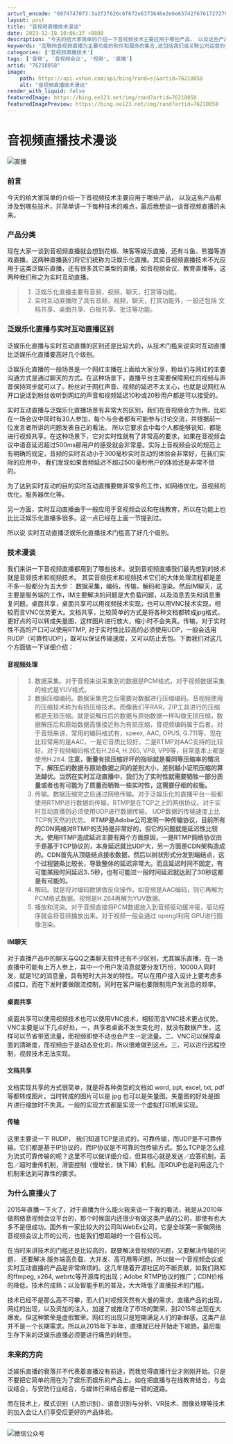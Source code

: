 ```yaml
---
arturl_encode: "6874747073:3a2f2f626c6f672e6373646e2e6e65742f67617272796c6561:2f61727469636c652f64657461696c732f3736323138303538"
layout: post
title: "音视频直播技术漫谈"
date: 2023-12-18 10:06:37 +0800
description: "今天的给大家简单的介绍一下音视频技术主要应用于哪些产品， 以及这些产品都涉及到哪些技术，并简单讲一下"
keywords: "互联网音视频直播为主要功能的软件和服务的集合,还包括我们或关联公司运营的y"
categories: ['音视频直播技术']
tags: ['音频', '音视频会议', '视频', '直播']
artid: "76218058"
image:
    path: https://api.vvhan.com/api/bing?rand=sj&artid=76218058
    alt: "音视频直播技术漫谈"
render_with_liquid: false
featuredImage: https://bing.ee123.net/img/rand?artid=76218058
featuredImagePreview: https://bing.ee123.net/img/rand?artid=76218058
---
```


# 音视频直播技术漫谈

![直播](https://img-blog.csdn.net/20170727194401332?watermark/2/text/aHR0cDovL2Jsb2cuY3Nkbi5uZXQvZ2FycnlsZWE=/font/5a6L5L2T/fontsize/400/fill/I0JBQkFCMA==/dissolve/70/gravity/SouthEast)

### 前言

今天的给大家简单的介绍一下音视频技术主要应用于哪些产品， 以及这些产品都涉及到哪些技术，并简单讲一下每种技术的难点，最后我想谈一谈音视频直播的未来。

### 产品分类

现在大家一谈到音视频直播就会想到花椒、映客等娱乐直播，还有斗鱼、熊猫等游戏直播，这两种直播我们将它们统称为泛娱乐化直播。其实音视频直播技术不光应用于这类泛娱乐直播，还有很多其它类型的直播，如音视频会议、教育直播等，这两种我们称之为实时互动直播。

> 1. 泛娱乐化直播主要有音频，视频，聊天，打赏等功能。
> 2. 实时互动直播除了具有音频，视频，聊天，打赏功能外，一般还包括 文档共享、桌面共享、白板共享、批注等功能。

### 泛娱乐化直播与实时互动直播区别

泛娱乐化直播与实时互动直播的区别还是比较大的，从技术门槛来说实时互动直播比泛娱乐化直播要高好几个级别。

泛娱乐化直播的一般场景是一个网红主播在上面给大家分享，粉丝们与网红的主要沟通方式是通过聊天的方式。在这种场景下，直播平台主需要保障网红的视频与声音保持同步就可以了。粉丝对于网红声音、视频的延迟不太关心，也就是说网红从开口说话到粉丝收听到网红的声音和视频延迟10秒或20秒用户都是可以接受的。

实时互动直播与泛娱乐化直播场景有非常大的区别，我们在音视频会方为例，比如在一场会议中同时有30人参加，每个与会者都有可能参与讨论交流，并根据前一位发言者所讲的问题发表自己的看法。 所以它要求会中每个人都能够说知，都能进行视频共享。在这种场景下，它对实时性就有了非常高的要求，如果在音视频会议中语音延迟超过500ms那用户的感受就会非常差。实际上音视频会议的规范上有明确的规定，音频的实时互动小于300毫秒实时互动的体验会非常好，在我们实际的应用中， 我们发现如果音频延迟不超过500毫秒用户的体验还是非常不错的。

为了达到实时互动的目的实时互动直播要做非常多的工作，如网络优化，音视频的优化，服务器优化等。

另一方面，实时互动直播由于一般应用于音视频会议和在线教育，所以在功能上也比比泛娱乐化直播多很多。这一点已经在上面一节提到过。

所以说 实时互动直播泛娱乐化直播技术门槛高了好几个级别。

### 技术漫谈

我们来讲一下音视频直播都用到了哪些技术。说到音视频直播我们最先想到的技术就是音频技术和视频技术。 其实音频技术和视频技术它们的大体处理流程都是差不多一般都分为五大步： 数据采集，编码，传输，解码和渲染。然后IM聊天，这主要是服务端的工作，IM主要解决的问题是大负载问题，以及消息丢失和消息重复问题。桌面共享，桌面共享可以用视频技术实现，也可以用VNC技术实现，相较而言VNC优势更大。文档共享，比较简单的方式是将各种文档都转成jpg格式，更好点的可以转成矢量图，这样图片进行放大，缩小时不会失真。传输，对于实时性不高的产口可以使用RTMP, 对于实时性比较高的必须使用UDP，一般会选用RUDP（可靠性UDP），既可以保证传输速度，又可以防止丢包。下面我们对这几个方面做一下详细介绍：

#### 音视频处理

> 1. 数据采集。对于音频来说采集到的数据是PCM格式，对于视频数据采集的格式是YUV格式。
> 2. 数据压缩编码。数据采集完之后需要对数据进行压缩编码。音视频使用的压缩技术称为有损压缩技术。而像我们平RAR，ZIP工具进行的压缩都是无损压缩。就是说解压后的数据与原始数据一样叫做无损压缩，数据解压后和原始数据高像接近称为有损压缩，音视频编码属于后者。对于音频来讲，常用的编码格式有，speex, AAC, OPUS, G.711等，现在比较常用的是AAC，一是它音质比较好，二是RTMP对AAC支持的比较好。对于视频编码格式有H.264, H.265, VP8, VP9等，目常基本上都是使用H.264.
>    **注意，衡量有损压缩好坏的指标就是看同等压缩率的情况下，解压后的数据与原始数据之间的差别大小，差别越小证明压缩的算法越优。当然在实时互动直播中，我们为了实时性就需要牺牲一部分质量或者也有可能为了质量而牺牲一些实时性，这需要仔细的权衡。**
> 3. 传输。数据压缩完之后通过网络传输。对于泛娱乐化的直播平台一般都使用RTMP进行数据的传输，RTMP是在TCP之上的网络协议。对于实时互动直播则必须使用UDP进行数据传输。 UDP数据的传输速度上比TCP有天然的优势。
>    **RTMP是Adobe公司发明一种传输协议，目前所有的CDN网络对RTMP的支持是非常好的，但它的问题就是延迟性比较大。使用RTMP造成延迟主要有两个方面原因，一是RTMP网络协议由于是基于TCP协议的，本身延迟就比UDP大，另一方面是CDN架构造成的。CDN首先从顶级结点接收数据，然后以树状形式分发到端结点，这个过程链条比较长，导致整体的延迟非常大。而且延迟时间不固定，有可能某段时间延迟3､5秒，也有可能过一段时间延迟就达到了30秒这都是有可能的。**
> 4. 解码。就是将对编码数据做反向操作。如音频是AAC编码，则它再解为PCM格式数据。视频是H.264再解为YUV数据。
> 5. 播放和渲染。对于音频直接将PCM数据放入到音频驱动缓冲驱，驱动程序就会将音频播放出来。对于视频一般会通过 opengl利用 GPU进行图像渲染。

#### IM聊天

对于直播产品中的聊天与QQ之类聊天软件还有不少区别，尤其娱乐直播，在一场直播中可能有上万人参上，其中一个用户发消息就要分发1万份，10000人同时发，就是1亿的消息量，具有短时大并发的特性。可以在用户接入设计上要考虑多点接口，而在下发时要做限流控制，同时在客户端也要限制用户发消息的频率。

#### 桌面共享

桌面共享可以使用视频技术也可以使用VNC技术，相较而言VNC技术更占优势。VNC主要是以下几点好处，一，共享者桌面不发生变化时，就没有数据产生，这样可以节省带宽流量，而视频即使不动也会产生一定流量。二、VNC可以保障桌面的清晰度，而视频由于是动态变化的，所以很难做到这点。三、可以进行远程控制，视频技术无法实现。

#### 文档共享

文档实现共享的方式很简单，就是将各种类型的文档如 word, ppt, excel, txt, pdf等都转成图片。当时转成的图片可以是 jpg 也可以是矢量图。矢量图的好处是图片进行缩放时不失真。一般的实现方式都是实现一个虚拟打印机来实现。

#### 传输

这里主要说一下 RUDP， 我们知道TCP是流式的，可靠传输，而UDP是不可靠传输。它们都是基于IP协议的，而IP协议是不可靠的包传输方式。那么TCP是怎么成为流式可靠传输的呢？这里不可以做详细介绍，但其核心就是发送／应答机制，丢包／超时重传机制，滑窗控制（慢增长，快下降）机制。而RDUP也是利用这几个机制来达到可靠性的要求。

### 为什么直播火了

2015年直播一下火了，对于直播为什么能火我来谈一下我的看法，我是从2010年做网络音视频会议平台的，那个时候国内还很少有做这类产品的公司，即使有也大多不是很成功。国外有一家比较大的公司叫WebEx公司，它是全球第一家做网络音视频会议上市的公司，也是我们想超越的一个目标公司。

在当时来讲技术的门槛还是比较高的，既要解决音视频的问题，又要解决传输的问题， 还要解决 服务端高负载、大并发、高可用等问题，所以做一个音视频会议或实时互动直播的产品是非常麻烦的。这几年随着开源社区的不断贡献，如我们熟知的ffmpeg, x264, webrtc等开源库的出现；Adobe RTMP协议的推广；CDN价格的降低，技术的成熟；以及智能手机的普及，大大降低了直播技术的门槛。

技术已经不是那么高不可攀，而人们对视频天然有大量的需求，直播产品的出现，网红的出现，以及资加的注入，加速了或推动了市场的繁荣，到2015年出现在大爆发。但这种繁荣是虚假繁荣。网红的出现只是短期满足人们的新鲜感，这类产品并不是一个长期需求。所以从2015年下半年，直播就已经开始走下坡路。最后能生存下来的泛娱乐直播必须要进行痛苦的转型。

### 未来的方向

泛娱乐直播的衰落并不代表着直播没有前途，而我觉得直播行业才刚刚开始。只是不要把它简单的用在为了娱乐而娱乐的产品上。如在把直播与在线教育结合，与会议结合，与安防行业结合，与媒体行来结合都是一错的道路。

而在技术上，模式识别（人脸识别）、语音识别与分析、VR技术、图像处理等技术的加入会让人们享受后更好的产品体验。

---

![微信公众号](https://i-blog.csdnimg.cn/blog_migrate/6a49ce88e33eaefdb2e656b9b76ea579.webp?x-image-process=image/format,png)